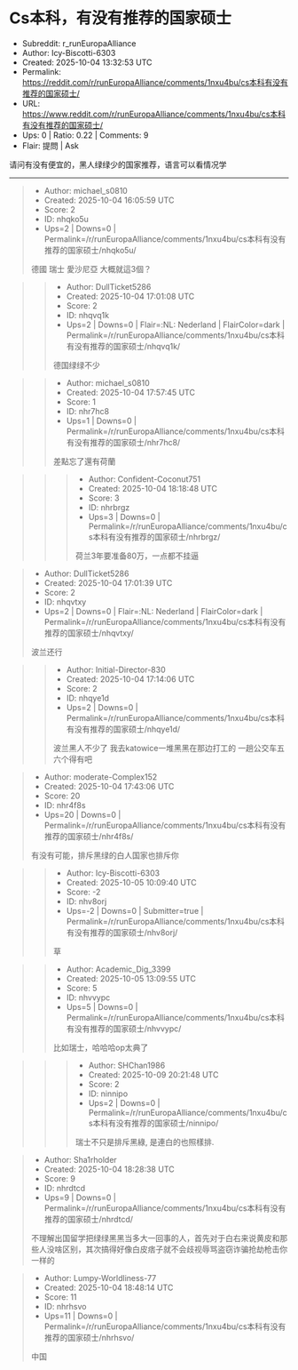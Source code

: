 # Cs本科，有没有推荐的国家硕士

- Subreddit: r_runEuropaAlliance
- Author: Icy-Biscotti-6303
- Created: 2025-10-04 13:32:53 UTC
- Permalink: https://reddit.com/r/runEuropaAlliance/comments/1nxu4bu/cs本科有没有推荐的国家硕士/
- URL: https://www.reddit.com/r/runEuropaAlliance/comments/1nxu4bu/cs本科有没有推荐的国家硕士/
- Ups: 0 | Ratio: 0.22 | Comments: 9
- Flair: 提問 | Ask


请问有没有便宜的，黑人绿绿少的国家推荐，语言可以看情况学


---

> - Author: michael_s0810
> - Created: 2025-10-04 16:05:59 UTC
> - Score: 2
> - ID: nhqko5u
> - Ups=2 | Downs=0 | Permalink=/r/runEuropaAlliance/comments/1nxu4bu/cs本科有没有推荐的国家硕士/nhqko5u/
>
> 德國 瑞士 愛沙尼亞 大概就這3個？

>> - Author: DullTicket5286
>> - Created: 2025-10-04 17:01:08 UTC
>> - Score: 2
>> - ID: nhqvq1k
>> - Ups=2 | Downs=0 | Flair=:NL: Nederland | FlairColor=dark | Permalink=/r/runEuropaAlliance/comments/1nxu4bu/cs本科有没有推荐的国家硕士/nhqvq1k/
>>
>> 德国绿绿不少

>> - Author: michael_s0810
>> - Created: 2025-10-04 17:57:45 UTC
>> - Score: 1
>> - ID: nhr7hc8
>> - Ups=1 | Downs=0 | Permalink=/r/runEuropaAlliance/comments/1nxu4bu/cs本科有没有推荐的国家硕士/nhr7hc8/
>>
>> 差點忘了還有荷蘭

>>> - Author: Confident-Coconut751
>>> - Created: 2025-10-04 18:18:48 UTC
>>> - Score: 3
>>> - ID: nhrbrgz
>>> - Ups=3 | Downs=0 | Permalink=/r/runEuropaAlliance/comments/1nxu4bu/cs本科有没有推荐的国家硕士/nhrbrgz/
>>>
>>> 荷兰3年要准备80万，一点都不挂逼

> - Author: DullTicket5286
> - Created: 2025-10-04 17:01:39 UTC
> - Score: 2
> - ID: nhqvtxy
> - Ups=2 | Downs=0 | Flair=:NL: Nederland | FlairColor=dark | Permalink=/r/runEuropaAlliance/comments/1nxu4bu/cs本科有没有推荐的国家硕士/nhqvtxy/
>
> 波兰还行

>> - Author: Initial-Director-830
>> - Created: 2025-10-04 17:14:06 UTC
>> - Score: 2
>> - ID: nhqye1d
>> - Ups=2 | Downs=0 | Permalink=/r/runEuropaAlliance/comments/1nxu4bu/cs本科有没有推荐的国家硕士/nhqye1d/
>>
>> 波兰黑人不少了 我去katowice一堆黑黑在那边打工的 一趟公交车五六个得有吧

> - Author: moderate-Complex152
> - Created: 2025-10-04 17:43:06 UTC
> - Score: 20
> - ID: nhr4f8s
> - Ups=20 | Downs=0 | Permalink=/r/runEuropaAlliance/comments/1nxu4bu/cs本科有没有推荐的国家硕士/nhr4f8s/
>
> 有没有可能，排斥黑绿的白人国家也排斥你

>> - Author: Icy-Biscotti-6303
>> - Created: 2025-10-05 10:09:40 UTC
>> - Score: -2
>> - ID: nhv8orj
>> - Ups=-2 | Downs=0 | Submitter=true | Permalink=/r/runEuropaAlliance/comments/1nxu4bu/cs本科有没有推荐的国家硕士/nhv8orj/
>>
>> 草

>> - Author: Academic_Dig_3399
>> - Created: 2025-10-05 13:09:55 UTC
>> - Score: 5
>> - ID: nhvvypc
>> - Ups=5 | Downs=0 | Permalink=/r/runEuropaAlliance/comments/1nxu4bu/cs本科有没有推荐的国家硕士/nhvvypc/
>>
>> 比如瑞士，哈哈哈op太典了

>>> - Author: SHChan1986
>>> - Created: 2025-10-09 20:21:48 UTC
>>> - Score: 2
>>> - ID: ninnipo
>>> - Ups=2 | Downs=0 | Permalink=/r/runEuropaAlliance/comments/1nxu4bu/cs本科有没有推荐的国家硕士/ninnipo/
>>>
>>> 瑞士不只是排斥黑綠, 是連白的也照樣排.

> - Author: Sha1rholder
> - Created: 2025-10-04 18:28:38 UTC
> - Score: 9
> - ID: nhrdtcd
> - Ups=9 | Downs=0 | Permalink=/r/runEuropaAlliance/comments/1nxu4bu/cs本科有没有推荐的国家硕士/nhrdtcd/
>
> 不理解出国留学把绿绿黑黑当多大一回事的人，首先对于白右来说黄皮和那些人没啥区别，其次搞得好像白皮痞子就不会歧视辱骂盗窃诈骗抢劫枪击你一样的

> - Author: Lumpy-Worldliness-77
> - Created: 2025-10-04 18:48:14 UTC
> - Score: 11
> - ID: nhrhsvo
> - Ups=11 | Downs=0 | Permalink=/r/runEuropaAlliance/comments/1nxu4bu/cs本科有没有推荐的国家硕士/nhrhsvo/
>
> 中国
